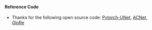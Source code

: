 




#### Reference Code
- Thanks for the following open source code: [Pytorch-UNet](https://github.com/milesial/Pytorch-UNet), [ACNet](https://github.com/DingXiaoH/ACNet), [GloRe](https://github.com/facebookresearch/GloRe)